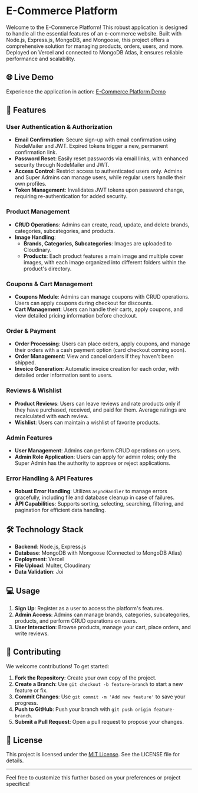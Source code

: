 # E-Commerce Platform

Welcome to the E-Commerce Platform! This robust application is designed to handle all the essential features of an e-commerce website. Built with Node.js, Express.js, MongoDB, and Mongoose, this project offers a comprehensive solution for managing products, orders, users, and more. Deployed on Vercel and connected to MongoDB Atlas, it ensures reliable performance and scalability.

## 🌐 Live Demo

Experience the application in action: [E-Commerce Platform Demo](https://e-commerce-ajzf.vercel.app/)

## 🚀 Features

### User Authentication & Authorization
- **Email Confirmation**: Secure sign-up with email confirmation using NodeMailer and JWT. Expired tokens trigger a new, permanent confirmation link.
- **Password Reset**: Easily reset passwords via email links, with enhanced security through NodeMailer and JWT.
- **Access Control**: Restrict access to authenticated users only. Admins and Super Admins can manage users, while regular users handle their own profiles.
- **Token Management**: Invalidates JWT tokens upon password change, requiring re-authentication for added security.

### Product Management
- **CRUD Operations**: Admins can create, read, update, and delete brands, categories, subcategories, and products.
- **Image Handling**: 
  - **Brands, Categories, Subcategories**: Images are uploaded to Cloudinary.
  - **Products**: Each product features a main image and multiple cover images, with each image organized into different folders within the product's directory.

### Coupons & Cart Management
- **Coupons Module**: Admins can manage coupons with CRUD operations. Users can apply coupons during checkout for discounts.
- **Cart Management**: Users can handle their carts, apply coupons, and view detailed pricing information before checkout.

### Order & Payment
- **Order Processing**: Users can place orders, apply coupons, and manage their orders with a cash payment option (card checkout coming soon).
- **Order Management**: View and cancel orders if they haven't been shipped.
- **Invoice Generation**: Automatic invoice creation for each order, with detailed order information sent to users.

### Reviews & Wishlist
- **Product Reviews**: Users can leave reviews and rate products only if they have purchased, received, and paid for them. Average ratings are recalculated with each review.
- **Wishlist**: Users can maintain a wishlist of favorite products.

### Admin Features
- **User Management**: Admins can perform CRUD operations on users.
- **Admin Role Application**: Users can apply for admin roles; only the Super Admin has the authority to approve or reject applications.

### Error Handling & API Features
- **Robust Error Handling**: Utilizes `asyncHandler` to manage errors gracefully, including file and database cleanup in case of failures.
- **API Capabilities**: Supports sorting, selecting, searching, filtering, and pagination for efficient data handling.

## 🛠️ Technology Stack
- **Backend**: Node.js, Express.js
- **Database**: MongoDB with Mongoose (Connected to MongoDB Atlas)
- **Deployment**: Vercel
- **File Upload**: Multer, Cloudinary
- **Data Validation**: Joi

## 💻 Usage

1. **Sign Up**: Register as a user to access the platform's features.
2. **Admin Access**: Admins can manage brands, categories, subcategories, products, and perform CRUD operations on users.
3. **User Interaction**: Browse products, manage your cart, place orders, and write reviews.

## 🤝 Contributing

We welcome contributions! To get started:

1. **Fork the Repository**: Create your own copy of the project.
2. **Create a Branch**: Use `git checkout -b feature-branch` to start a new feature or fix.
3. **Commit Changes**: Use `git commit -m 'Add new feature'` to save your progress.
4. **Push to GitHub**: Push your branch with `git push origin feature-branch`.
5. **Submit a Pull Request**: Open a pull request to propose your changes.

## 📜 License

This project is licensed under the [MIT License](LICENSE). See the LICENSE file for details.

---

Feel free to customize this further based on your preferences or project specifics!
